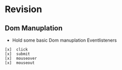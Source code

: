 # Revision

## Dom Manuplation

- Hold some basic Dom manuplation Eventlisteners

```
[x]  click
[x]  submit
[x]  mouseover
[x]  mouseout
```
